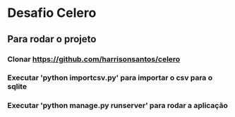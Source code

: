 # Desafio Celero
## Para rodar o projeto
### Clonar https://github.com/harrisonsantos/celero
### Executar 'python importcsv.py' para importar o csv para o sqlite
### Executar 'python manage.py runserver' para rodar a aplicação
